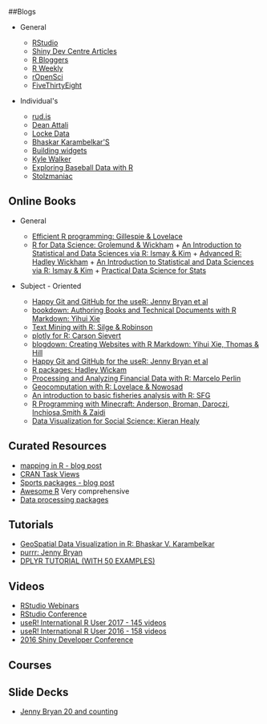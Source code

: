 

##Blogs

  * General
      +    [RStudio](https://blog.rstudio.com/)
      +    [Shiny Dev Centre Articles](http://shiny.rstudio.com/articles/)
      +    [R Bloggers](https://www.r-bloggers.com/)
      +    [R Weekly](https://rweekly.org/)
      +    [rOpenSci](https://ropensci.org/blog/)
      +    [FiveThirtyEight](http://fivethirtyeight.com/)

      
  * Individual's
      +    [rud.is](https://rud.is/b/)
      +    [Dean Attali](http://deanattali.com/)
      +    [Locke Data](https://itsalocke.com/blog/)
      +    [Bhaskar Karambelkar'S](https://bhaskarvk.github.io/)
      +    [Building widgets](http://www.buildingwidgets.com/blog)
      +    [Kyle Walker](https://walkerke.github.io/)
      +    [Exploring Baseball Data with R](https://baseballwithr.wordpress.com/)
      +    [Stolzmaniac](https://www.stoltzmaniac.com/)


## Online Books

   * General
     + [Efficient R programming: Gillespie & Lovelace](https://bookdown.org/csgillespie/efficientR/)
     + [R for Data Science: Grolemund & Wickham](http://r4ds.had.co.nz/)
    + [An Introduction to Statistical and Data Sciences via R: Ismay & Kim](https://ismayc.github.io/moderndiver-book)
    + [Advanced R: Hadley Wickham](http://adv-r.hadley.nz)
    + [An Introduction to Statistical and Data Sciences via R: Ismay & Kim](https://ismayc.github.io/moderndiver-book)
    + [Practical Data Science for Stats](https://peerj.com/collections/50-practicaldatascistats/)
        
        
  * Subject - Oriented
   
     + [Happy Git and GitHub for the useR: Jenny Bryan et al](http://happygitwithr.com/)
     + [bookdown: Authoring Books and Technical Documents with R Markdown: Yihui Xie](https://bookdown.org/yihui/bookdown/)
     + [Text Mining with R: Silge & Robinson](http://tidytextmining.com)
    + [plotly for R: Carson Sievert](https://plotly-book.cpsievert.me)
    + [blogdown: Creating Websites with R Markdown: Yihui Xie, Thomas & Hill](https://bookdown.org/yihui/blogdown)
    + [Happy Git and GitHub for the useR: Jenny Bryan et al](http://happygitwithr.com)
    + [R packages: Hadley Wickam](http://r-pkgs.had.co.nz)
    + [Processing and Analyzing Financial Data with R: Marcelo Perlin](https://msperlin.github.io/pafdR)
    + [Geocomputation with R: Lovelace & Nowosad](https://bookdown.org/robinlovelace/geocompr)
    + [An introduction to basic fisheries analysis with R: SFG](https://sfg-ucsb.github.io/fishery-manageR/plotting-fisheries-data.html#plotting-landings)
    + [R Programming with Minecraft: Anderson, Broman, Daroczi, Inchiosa,Smith & Zaidi](https://ropenscilabs.github.io/miner_book)
    + [Data Visualization for Social Science: Kieran Healy](http://socviz.co/look-at-data.html)
     
     
## Curated Resources

  + [mapping in R - blog post](https://www.mytinyshinys.com/2017/07/09/mapl/)
  + [CRAN Task Views](https://cran.r-project.org/web/views/)
  + [Sports packages - blog post](https://blog.ouseful.info/2015/07/08/sports-data-and-r-scope-for-a-thematic-rather-than-task-view-living-post/)
  +  [Awesome R](https://awesome-r.com/) Very comprehensive
  +  [Data processing packages](https://www.computerworld.com/article/2921176/business-intelligence/great-r-packages-for-data-import-wrangling-visualization.html)


## Tutorials

+ [GeoSpatial Data Visualization in R: Bhaskar V. Karambelkar](https://bhaskarvk.github.io/user2017.geodataviz/#slides-and-r-notebooks)
+ [purrr: Jenny Bryan](https://jennybc.github.io/purrr-tutorial/)
+ [DPLYR TUTORIAL (WITH 50 EXAMPLES)](http://www.listendata.com/2016/08/dplyr-tutorial.html)

## Videos

+ [RStudio Webinars](https://www.rstudio.com/resources/webinars/)
+ [RStudio Conference](https://www.rstudio.com/resources/webinars/#rstudioconf)
+ [useR! International R User 2017 - 145 videos](https://channel9.msdn.com/Events/useR-international-R-User-conferences/useR-International-R-User-2017-Conference)
+ [useR! International R User 2016 - 158 videos](https://channel9.msdn.com/Events/useR-international-R-User-conference/useR2016?sort=status&direction=desc&page=13)
+ [2016 Shiny Developer Conference](https://www.rstudio.com/resources/webinars/shiny-developer-conference/)

## Courses


## Slide Decks

+ [Jenny Bryan 20 and counting](https://speakerdeck.com/jennybc)
